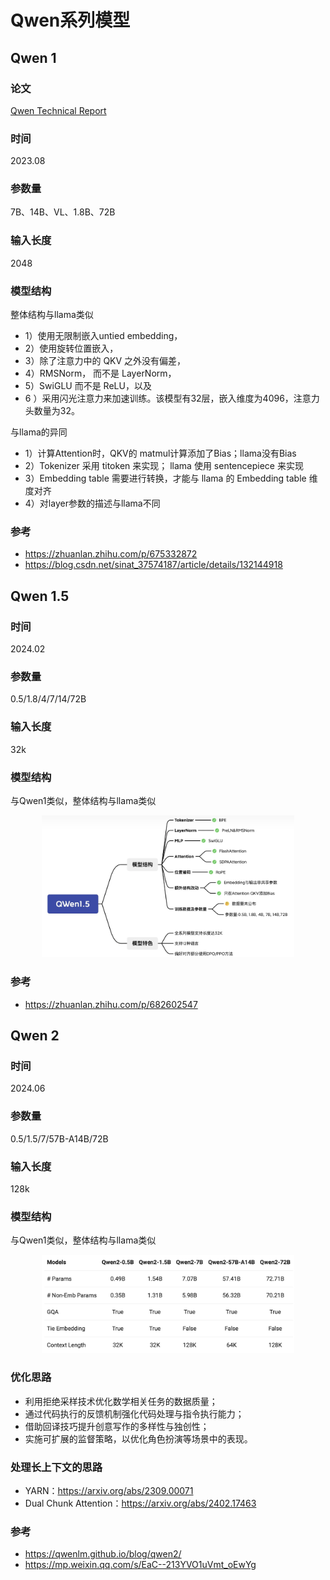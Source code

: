 # Qwen系列模型


## Qwen 1

### 论文
[Qwen Technical Report](https://arxiv.org/pdf/2309.16609)

### 时间
2023.08

### 参数量
7B、14B、VL、1.8B、72B

### 输入长度
2048

### 模型结构
整体结构与llama类似
- 1）使用无限制嵌入untied embedding，
- 2）使用旋转位置嵌入，
- 3）除了注意力中的 QKV 之外没有偏差，
- 4）RMSNorm， 而不是 LayerNorm，
- 5）SwiGLU 而不是 ReLU，以及
- 6 ）采用闪光注意力来加速训练。该模型有32层，嵌入维度为4096，注意力头数量为32。

与llama的异同
- 1）计算Attention时，QKV的 matmul计算添加了Bias；llama没有Bias
- 2）Tokenizer 采用 titoken 来实现； llama 使用 sentencepiece 来实现
- 3）Embedding table 需要进行转换，才能与 llama 的 Embedding table 维度对齐
- 4）对layer参数的描述与llama不同

### 参考
- https://zhuanlan.zhihu.com/p/675332872
- https://blog.csdn.net/sinat_37574187/article/details/132144918


## Qwen 1.5

### 时间
2024.02

### 参数量
0.5/1.8/4/7/14/72B

### 输入长度
32k

### 模型结构
与Qwen1类似，整体结构与llama类似

<div align=center>
<img src=https://github.com/wzzzd/LLM_Learning_Note/blob/main/img/model/qwen1.5-struct.png width=80% />
</div>

### 参考
- https://zhuanlan.zhihu.com/p/682602547



## Qwen 2
### 时间
2024.06

### 参数量
0.5/1.5/7/57B-A14B/72B

### 输入长度
128k

### 模型结构
与Qwen1类似，整体结构与llama类似

<div align=center>
<img src=https://github.com/wzzzd/LLM_Learning_Note/blob/main/img/model/qwen2-struct.png width=80% />
</div>

### 优化思路
- 利用拒绝采样技术优化数学相关任务的数据质量；
- 通过代码执行的反馈机制强化代码处理与指令执行能力；
- 借助回译技巧提升创意写作的多样性与独创性；
- 实施可扩展的监督策略，以优化角色扮演等场景中的表现。

### 处理长上下文的思路
- YARN：https://arxiv.org/abs/2309.00071
- Dual Chunk Attention：https://arxiv.org/abs/2402.17463

### 参考
- https://qwenlm.github.io/blog/qwen2/
- https://mp.weixin.qq.com/s/EaC--213YVO1uVmt_oEwYg


